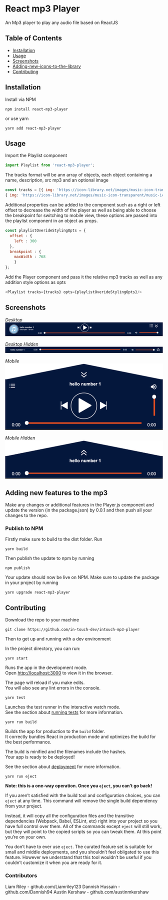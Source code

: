 # React mp3 Player

An Mp3 player to play any audio file based on ReactJS

## Table of Contents

- [Installation](#installation)
- [Usage](#usage)
- [Screenshots](#screenshots)
- [Adding-new-icons-to-the-library](#Adding-new-icons-to-the-library)
- [Contributing](#contributing)

## Installation

Install via NPM

```shell
npm install react-mp3-player
```

or use yarn

```shell
yarn add react-mp3-player
```

## Usage

Import the Playlist component

```Javascript
import Playlist from 'react-mp3-player';
```

The tracks format will be ann array of objects, each object containing a name, description, src mp3 and an optional image

```Javascript
const tracks = [{ img: 'https://icon-library.net/images/music-icon-transparent/music-icon-transparent-11.jpg', name:'MP3', desc: 'Description 1', src:'Audio.mp3'},
{ img: 'https://icon-library.net/images/music-icon-transparent/music-icon-transparent-11.jpg', name:'MP3 #2', desc: 'Description 2', src:'Audio2.mp3'}]
```

Additional properties can be added to the component such as a right or left offset to decrease the width of the player as well as being able to choose the breakpoint for switching to mobile view, these options are passed into the playlist component in an object as props.

```Javascript
const playlistOverideStylingOpts = {
  offset : {
    left : 300
  },
  breakpoint : {
    maxWidth : 768
    }
};
```

Add the Player component and pass it the relative mp3 tracks as well as any addition style options as opts

```Javascript
<Playlist tracks={tracks} opts={playlistOverideStylingOpts}/>
```

## Screenshots

_Desktop_
![Alt text](public/Desktop.png)

_Desktop Hidden_
![Alt text](public/Desktop-hidden.png)

_Mobile_
![Alt text](public/Mobile.png)

_Mobile Hidden_
![Alt text](public/Mobile-hidden.png)

## Adding new features to the mp3

Make any changes or additional features in the Player.js component and update the version (in the package.json) by 0.0.1 and then push all your changes to the repo.

### Publish to NPM

Firstly make sure to build to the dist folder. Run

```shell
yarn build
```

Then publish the update to npm by running

```shell
npm publish
```

Your update should now be live on NPM. Make sure to update the package in your project by running

```shell
yarn upgrade react-mp3-player
```

## Contributing

Download the repo to your machine

```shell
git clone https://github.com/in-touch-dev/intouch-mp3-player
```

Then to get up and running with a dev environment

In the project directory, you can run:

```shell
yarn start
```

Runs the app in the development mode.<br>
Open [http://localhost:3000](http://localhost:3000) to view it in the browser.

The page will reload if you make edits.<br>
You will also see any lint errors in the console.

```shell
yarn test
```

Launches the test runner in the interactive watch mode.<br>
See the section about [running tests](https://facebook.github.io/create-react-app/docs/running-tests) for more information.

```shell
yarn run build
```

Builds the app for production to the `build` folder.<br>
It correctly bundles React in production mode and optimizes the build for the best performance.

The build is minified and the filenames include the hashes.<br>
Your app is ready to be deployed!

See the section about [deployment](https://facebook.github.io/create-react-app/docs/deployment) for more information.

```shell
yarn run eject
```

**Note: this is a one-way operation. Once you `eject`, you can’t go back!**

If you aren’t satisfied with the build tool and configuration choices, you can `eject` at any time. This command will remove the single build dependency from your project.

Instead, it will copy all the configuration files and the transitive dependencies (Webpack, Babel, ESLint, etc) right into your project so you have full control over them. All of the commands except `eject` will still work, but they will point to the copied scripts so you can tweak them. At this point you’re on your own.

You don’t have to ever use `eject`. The curated feature set is suitable for small and middle deployments, and you shouldn’t feel obligated to use this feature. However we understand that this tool wouldn’t be useful if you couldn’t customize it when you are ready for it.

### Contributors

Liam Riley - github.com/Liamriley123
Dannish Hussain - github.com/Dannish94
Austin Kershaw - github.com/austinmkershaw
